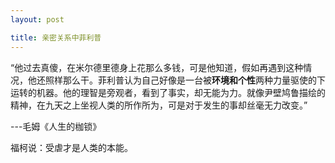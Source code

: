 ```yaml
---
layout: post

title: 亲密关系中菲利普
---
```


“他过去真傻，在米尔德里德身上花那么多钱，可是他知道，假如再遇到这种情况，他还照样那么干。菲利普认为自己好像是一台被**环境和个性**两种力量驱使的下运转的机器。他的理智是旁观者，看到了事实，却无能为力。就像尹壁鸠鲁描绘的精神，在九天之上坐视人类的所作所为，可是对于发生的事却丝毫无力改变。”

---毛姆《人生的枷锁》
				
福柯说：受虐才是人类的本能。
